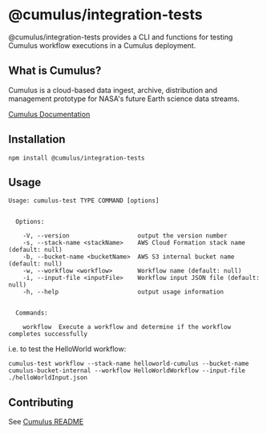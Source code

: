 # @cumulus/integration-tests

@cumulus/integration-tests provides a CLI and functions for testing Cumulus workflow executions in a Cumulus deployment.

## What is Cumulus?

Cumulus is a cloud-based data ingest, archive, distribution and management prototype for NASA's future Earth science data streams.

[Cumulus Documentation](https://nasa.github.io/cumulus)

## Installation

```
npm install @cumulus/integration-tests
```

## Usage

```
Usage: cumulus-test TYPE COMMAND [options]


  Options:

    -V, --version                   output the version number
    -s, --stack-name <stackName>    AWS Cloud Formation stack name (default: null)
    -b, --bucket-name <bucketName>  AWS S3 internal bucket name (default: null)
    -w, --workflow <workflow>       Workflow name (default: null)
    -i, --input-file <inputFile>    Workflow input JSON file (default: null)
    -h, --help                      output usage information


  Commands:

    workflow  Execute a workflow and determine if the workflow completes successfully
```
i.e. to test the HelloWorld workflow:

`cumulus-test workflow --stack-name helloworld-cumulus --bucket-name cumulus-bucket-internal --workflow HelloWorldWorkflow --input-file ./helloWorldInput.json`



## Contributing

See [Cumulus README](https://github.com/nasa/cumulus/blob/master/README.md#installing-and-deploying)
